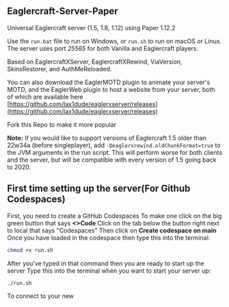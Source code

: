 ## Eaglercraft-Server-Paper

Universal Eaglercraft server (1.5, 1.8, 1.12) using Paper 1.12.2

Use the `run.bat` file to run on Windows, or `run.sh` to run on macOS or Linux. The server uses port *25565* for both Vanilla and Eaglercraft players.

Based on EaglercraftXServer, EaglercraftXRewind, ViaVersion, SkinsRestorer, and AuthMeReloaded.

You can also download the EaglerMOTD plugin to animate your server's MOTD, and the EaglerWeb plugin to host a website from your server, both of which are available here [https://github.com/lax1dude/eaglerxserver/releases](https://github.com/lax1dude/eaglerxserver/releases)

Fork this Repo to make it more popular

**Note:** If you would like to support versions of Eaglercraft 1.5 older than 22w34a (before singleplayer), add `-Deaglerxrewind.oldChunkFormat=true` to the JVM arguments in the run script. This will perform worse for both clients and the server, but will be compatible with every version of 1.5 going back to 2020.


## First time setting up the server(For Github Codespaces)

First, you need to create a GitHub Codespaces
To make one click on the big green button that says **<>Code**
Click on the tab below the button right next to local that says "Codespaces"
Then click on **Create codespace on main**
Once you have loaded in the codespace then type this into the terminal:
```bash
chmod +x run.sh
```
After you've typed in that command then you are ready to start up the server
Type this into the terminal when you want to start your server up:
```bash
./run.sh
```
To connect to your new
